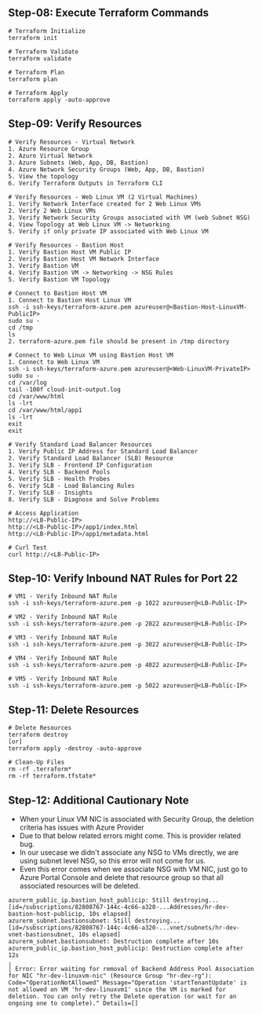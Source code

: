 ## Step-08: Execute Terraform Commands
```t
# Terraform Initialize
terraform init

# Terraform Validate
terraform validate

# Terraform Plan
terraform plan

# Terraform Apply
terraform apply -auto-approve
```

## Step-09: Verify Resources
```t
# Verify Resources - Virtual Network
1. Azure Resource Group
2. Azure Virtual Network
3. Azure Subnets (Web, App, DB, Bastion)
4. Azure Network Security Groups (Web, App, DB, Bastion)
5. View the topology
6. Verify Terraform Outputs in Terraform CLI

# Verify Resources - Web Linux VM (2 Virtual Machines)
1. Verify Network Interface created for 2 Web Linux VMs
2. Verify 2 Web Linux VMs
3. Verify Network Security Groups associated with VM (web Subnet NSG)
4. View Topology at Web Linux VM -> Networking
5. Verify if only private IP associated with Web Linux VM

# Verify Resources - Bastion Host
1. Verify Bastion Host VM Public IP
2. Verify Bastion Host VM Network Interface
3. Verify Bastion VM
4. Verify Bastion VM -> Networking -> NSG Rules
5. Verify Bastion VM Topology

# Connect to Bastion Host VM
1. Connect to Bastion Host Linux VM
ssh -i ssh-keys/terraform-azure.pem azureuser@<Bastion-Host-LinuxVM-PublicIP>
sudo su - 
cd /tmp
ls 
2. terraform-azure.pem file should be present in /tmp directory

# Connect to Web Linux VM using Bastion Host VM
1. Connect to Web Linux VM
ssh -i ssh-keys/terraform-azure.pem azureuser@<Web-LinuxVM-PrivateIP>
sudo su - 
cd /var/log
tail -100f cloud-init-output.log
cd /var/www/html
ls -lrt
cd /var/www/html/app1
ls -lrt
exit
exit

# Verify Standard Load Balancer Resources
1. Verify Public IP Address for Standard Load Balancer
2. Verify Standard Load Balancer (SLB) Resource
3. Verify SLB - Frontend IP Configuration
4. Verify SLB - Backend Pools
5. Verify SLB - Health Probes
6. Verify SLB - Load Balancing Rules
7. Verify SLB - Insights
8. Verify SLB - Diagnose and Solve Problems

# Access Application
http://<LB-Public-IP>
http://<LB-Public-IP>/app1/index.html
http://<LB-Public-IP>/app1/metadata.html

# Curl Test
curl http://<LB-Public-IP>
```

## Step-10: Verify Inbound NAT Rules for Port 22
```t
# VM1 - Verify Inbound NAT Rule
ssh -i ssh-keys/terraform-azure.pem -p 1022 azureuser@<LB-Public-IP>

# VM2 - Verify Inbound NAT Rule
ssh -i ssh-keys/terraform-azure.pem -p 2022 azureuser@<LB-Public-IP>

# VM3 - Verify Inbound NAT Rule
ssh -i ssh-keys/terraform-azure.pem -p 3022 azureuser@<LB-Public-IP>

# VM4 - Verify Inbound NAT Rule
ssh -i ssh-keys/terraform-azure.pem -p 4022 azureuser@<LB-Public-IP>

# VM5 - Verify Inbound NAT Rule
ssh -i ssh-keys/terraform-azure.pem -p 5022 azureuser@<LB-Public-IP>
```

## Step-11: Delete Resources
```t
# Delete Resources
terraform destroy 
[or]
terraform apply -destroy -auto-approve

# Clean-Up Files
rm -rf .terraform* 
rm -rf terraform.tfstate*
```

## Step-12: Additional Cautionary Note
- When your Linux VM NIC is associated with Security Group, the deletion criteria has issues with Azure Provider
- Due to that below related errors might come. This is provider related bug. 
- In our usecase we didn't associate any NSG to VMs directly, we are using subnet level NSG, so this error will not come for us. 
- Even this error comes when we associate NSG with VM NIC, just go to Azure Portal Console and delete that resource group so that all associated resources will be deleted. 
```t
azurerm_public_ip.bastion_host_publicip: Still destroying... [id=/subscriptions/82808767-144c-4c66-a320-...Addresses/hr-dev-bastion-host-publicip, 10s elapsed]
azurerm_subnet.bastionsubnet: Still destroying... [id=/subscriptions/82808767-144c-4c66-a320-...vnet/subnets/hr-dev-vnet-bastionsubnet, 10s elapsed]
azurerm_subnet.bastionsubnet: Destruction complete after 10s
azurerm_public_ip.bastion_host_publicip: Destruction complete after 12s
╷
│ Error: Error waiting for removal of Backend Address Pool Association for NIC "hr-dev-linuxvm-nic" (Resource Group "hr-dev-rg"): Code="OperationNotAllowed" Message="Operation 'startTenantUpdate' is not allowed on VM 'hr-dev-linuxvm1' since the VM is marked for deletion. You can only retry the Delete operation (or wait for an ongoing one to complete)." Details=[]